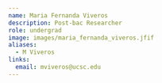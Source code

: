 ```yaml
---
name: Maria Fernanda Viveros
description: Post-bac Researcher
role: undergrad
image: images/maria_fernanda_viveros.jfif
aliases:
  - M Viveros
links:
  email: mviveros@ucsc.edu
---
```


